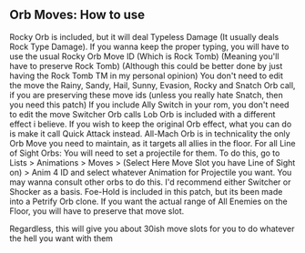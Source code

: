 ## Orb Moves: How to use

Rocky Orb is included, but it will deal Typeless Damage (It usually deals Rock Type Damage). If you wanna keep the proper typing, you will have to use the usual Rocky Orb Move ID (Which is Rock Tomb) (Meaning you'll have to preserve Rock Tomb) (Although this could be better done by just having the Rock Tomb TM in my personal opinion)
You don't need to edit the move the Rainy, Sandy, Hail, Sunny, Evasion, Rocky and Snatch Orb call, if you are preserving these move ids (unless you really hate Snatch, then you need this patch)
If you include Ally Switch in your rom, you don't need to edit the move Switcher Orb calls
Lob Orb is included with a different effect i believe. If you wish to keep the original Orb effect, what you can do is make it call Quick Attack instead.
All-Mach Orb is in technicality the only Orb Move you need to maintain, as it targets all allies in the floor.
For all Line of Sight Orbs: You will need to set a projectile for them. To do this, go to Lists > Animations > Moves > (Select Here Move Slot you have Line of Sight on) > Anim 4 ID and select whatever Animation for Projectile you want. You may wanna consult other orbs to do this. I'd recommend either Switcher or Shocker as a basis.
Foe-Hold is included in this patch, but its been made into a Petrify Orb clone. If you want the actual range of All Enemies on the Floor, you will have to preserve that move slot.

Regardless, this will give you about 30ish move slots for you to do whatever the hell you want with them
